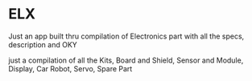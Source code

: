# ELX
Just an app built thru compilation of Electronics part with all the specs, description and OKY

just a compilation of all the Kits, Board and Shield, Sensor and Module, Display, Car Robot, Servo, Spare Part
